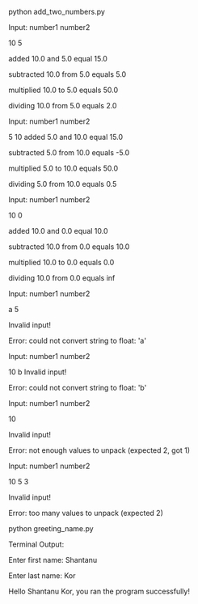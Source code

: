 python add_two_numbers.py


Input: number1 number2

10 5

added 10.0 and 5.0 equal 15.0

subtracted 10.0 from 5.0 equals 5.0

multiplied 10.0 to 5.0 equals 50.0

dividing 10.0 from 5.0 equals 2.0


Input: number1 number2

5 10
added 5.0 and 10.0 equal 15.0

subtracted 5.0 from 10.0 equals -5.0

multiplied 5.0 to 10.0 equals 50.0

dividing 5.0 from 10.0 equals 0.5


Input: number1 number2

10 0

added 10.0 and 0.0 equal 10.0

subtracted 10.0 from 0.0 equals 10.0

multiplied 10.0 to 0.0 equals 0.0

dividing 10.0 from 0.0 equals inf


Input: number1 number2

a 5

Invalid input!

Error: could not convert string to float: 'a'


Input: number1 number2

10 b
Invalid input!

Error: could not convert string to float: 'b'


Input: number1 number2

10


Invalid input!

Error: not enough values to unpack (expected 2, got 1)


Input: number1 number2

10 5 3

Invalid input!

Error: too many values to unpack (expected 2)



python greeting_name.py


Terminal Output:


Enter first name: Shantanu


Enter last name: Kor


Hello Shantanu Kor, you ran the program successfully!